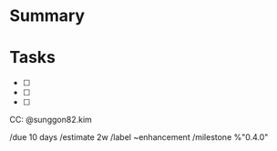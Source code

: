 # Summary
<!--- Summarize the information of the feature request -->


# Tasks
<!--- Tasks to accomplish the feature -->
* [ ]  
* [ ]  
* [ ]  


CC: @sunggon82.kim

/due 10 days
/estimate 2w
/label ~enhancement
/milestone %"0.4.0"
